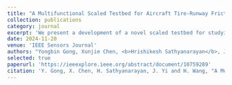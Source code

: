 ```yaml
---
title: "A Multifunctional Scaled Testbed for Aircraft Tire-Runway Frictional Interactions Evaluation"
collection: publications
category: journal
excerpt: 'We present a development of a novel scaled testbed for studying aircraft tire-runway frictional interactions and braking performance under various pavement and wet conditions.'
date: 2024-11-20
venue: 'IEEE Sensors Journal'
authors: "Yongbin Gong, Xunjie Chen, <b>Hrishikesh Sathyanarayan</b>, Jingang Yi, and Hao Wang"
selected: true
paperurl: 'https://ieeexplore.ieee.org/abstract/document/10759289'
citation: 'Y. Gong, X. Chen, H. Sathyanarayan, J. Yi and H. Wang, "A Multifunctional Scaled Testbed for Aircraft Tire-Runway Frictional Interactions Evaluation," in IEEE/ASME Transactions on Mechatronics, doi: 10.1109/TMECH.2024.3489274.'
---
```

